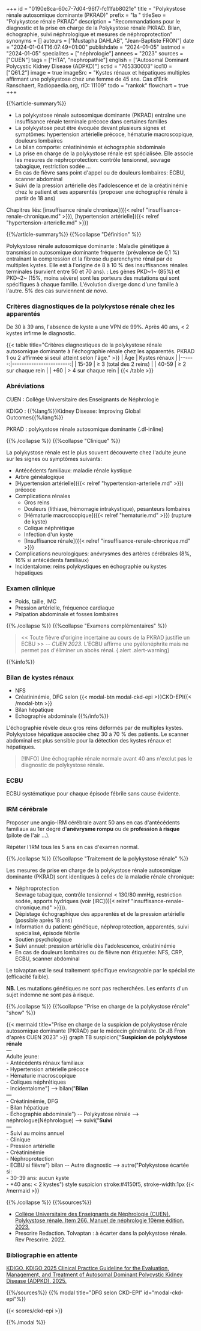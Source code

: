 +++
id = "0190e8ca-60c7-7d04-96f7-fc11fab8021e"
title = "Polykystose rénale autosomique dominante (PKRAD)"
prefix = "la "
titleSeo = "Polykystose rénale PKRAD"
description = "Recommandations pour le diagnostic et la prise en charge de la Polykystose rénale PKRAD. Bilan, échographie, suivi néphrologique et mesures de néphroprotection"
synonyms = []
auteurs = ["Mustapha DAHLAB", "Jean-Baptiste FRON"]
date = "2024-01-04T16:07:49+01:00"
publishdate = "2024-01-05"
lastmod = "2024-01-05"
specialites = ["néphrologie"]
annees = "2023"
sources = ["CUEN"]
tags = ["HTA", "nephropathie"]
english = ["Autosomal Dominant Polycystic Kidney Disease (ADPKD)"]
sctid = "765330003"
icd10 = ["Q61.2"]
image = true
imageSrc = "Kystes rénaux et hépatiques multiples affirmant une polykystose chez une femme de 45 ans. Cas d'Erik Ranschaert, Radiopaedia.org, rID: 11109"
todo = "rankok"
flowchart = true
+++

{{%article-summary%}}

- La polykystose rénale autosomique dominante (PKRAD) entraîne une insuffisance rénale terminale précoce dans certaines familles
- La polykystose peut être évoquée devant plusieurs signes et symptômes: hypertension artérielle précoce, hématurie macroscopique, douleurs lombaires
- Le bilan comporte: créatininémie et échographie abdominale
- La prise en charge de la polykystose rénale est spécialisée. Elle associe les mesures de néphroprotection: contrôle tensionnel, sevrage tabagique, restriction sodée ...
- En cas de fièvre sans point d'appel ou de douleurs lombaires: ECBU, scanner abdominal
- Suivi de la pression artérielle dès l'adolescence et de la créatininémie chez le patient et ses apparentés (proposer une échographie rénale à partir de 18 ans)

Chapitres liés: [insuffisance rénale chronique]({{< relref "insuffisance-renale-chronique.md" >}}), [hypertension artérielle]({{< relref "hypertension-arterielle.md" >}})

{{%/article-summary%}}
{{%collapse "Définition" %}}

Polykystose rénale autosomique dominante
: Maladie génétique à transmission autosomique dominante fréquente (prévalence de 0,1 %) entraînant la compression et la fibrose du parenchyme rénal par de multiples kystes. Elle est à l'origine de 8 à 10 % des insuffisances rénales terminales (survient entre 50 et 70 ans).
: Les gènes PKD~1~ (85%) et PKD~2~ (15%, moins sévère) sont les porteurs des mutations qui sont spécifiques à chaque famille. L'évolution diverge donc d'une famille à l'autre. 5% des cas surviennent *de novo*.

### Critères diagnostiques de la polykystose rénale chez les apparentés

De 30 à 39 ans, l'absence de kyste a une VPN de 99%. Après 40 ans, < 2 kystes infirme le diagnostic.

{{< table title="Critères diagnostiques de la polykystose rénale autosomique dominante à l'échographie rénale chez les apparentés. PKRAD 1 ou 2 affirmée si seuil atteint selon l'âge." >}}
|   Âge |           Kystes rénaux |
|------:|------------------------:|
| 15-39 | ≥ 3 (total des 2 reins) |
| 40-59 |     ≥ 2 sur chaque rein |
|   +60 |     > 4 sur chaque rein |
{{< /table >}}

### Abréviations

CUEN
: Collège Universitaire des Enseignants de Néphrologie

KDIGO
: {{%lang%}}Kidney Disease: Improving Global Outcomes{{%/lang%}}

PKRAD
: polykystose rénale autosomique dominante
{.dl-inline}

{{% /collapse %}}
{{%collapse "Clinique" %}}

La polykystose rénale est le plus souvent découverte chez l'adulte jeune sur les signes ou symptômes suivants:

- Antécédents familiaux: maladie rénale kystique
- Arbre généalogique
- [Hypertension artérielle]({{< relref "hypertension-arterielle.md" >}}) précoce
- Complications rénales
  - Gros reins
  - Douleurs (lithiase, hémorragie intrakystique), pesanteurs lombaires
  - [Hématurie macroscopique]({{< relref "hematurie.md" >}}) (rupture de kyste)
  - Colique néphrétique
  - Infection d'un kyste
  - [Insuffisance rénale]({{< relref "insuffisance-renale-chronique.md" >}})
- Complications neurologiques: anévrysmes des artères cérébrales (8%, 16% si antécédents familiaux)
- Incidentalome: reins polykystiques en échographie ou kystes hépatiques

### Examen clinique

- Poids, taille, IMC
- Pression artérielle, fréquence cardiaque
- Palpation abdominale et fosses lombaires

{{% /collapse %}}
{{%collapse "Examens complémentaires" %}}

> << Toute fièvre d'origine incertaine au cours de la PKRAD justifie un ECBU >> -- *CUEN 2023*. L'ECBU affirme une pyélonéphrite mais ne permet pas d'éliminer un abcès rénal.
{.alert .alert-warning}

{{%info%}}

### Bilan de kystes rénaux

- NFS
- Créatininémie, DFG selon {{< modal-btn modal-ckd-epi >}}CKD-EPI{{< /modal-btn >}}
- Bilan hépatique
- Échographie abdominale
{{%/info%}}

L'échographie révèle deux gros reins déformés par de multiples kystes. Polykystose hépatique associée chez 30 à 70 % des patients. Le scanner abdominal est plus sensible pour la détection des kystes rénaux et hépatiques.

> [!INFO]
> Une échographie rénale normale avant 40 ans n'exclut pas le diagnostic de polykystose rénale.

### ECBU

ECBU systématique pour chaque épisode fébrile sans cause évidente.

### IRM cérébrale

Proposer une angio-IRM cérébrale avant 50 ans en cas d'antécédents familiaux au 1er degré d'**anévrysme rompu** ou de **profession à risque** (pilote de l'air ...).

Répéter l'IRM tous les 5 ans en cas d'examen normal.

{{% /collapse %}}
{{%collapse "Traitement de la polykystose rénale" %}}

Les mesures de prise en charge de la polykystose rénale autosomique dominante (PKRAD) sont identiques à celles de la maladie rénale chronique:

- Néphroprotection  
  Sevrage tabagique, contrôle tensionnel < 130/80 mmHg, restriction sodée, apports hydriques (voir [IRC]({{< relref "insuffisance-renale-chronique.md" >}})).
- Dépistage échographique des apparentés et de la pression artérielle (possible après 18 ans)
- Information du patient: génétique, néphroprotection, apparentés, suivi spécialisé, épisode fébrile
- Soutien psychologique
- Suivi annuel: pression artérielle dès l'adolescence, créatininémie
- En cas de douleurs lombaires ou de fièvre non étiquetée: NFS, CRP, ECBU, scanner abdominal

Le tolvaptan est le seul traitement spécifique envisageable par le spécialiste (efficacité faible).

**NB.** Les mutations génétiques ne sont pas recherchées. Les enfants d'un sujet indemne ne sont pas à risque.

{{% /collapse %}}
{{%collapse "Prise en charge de la polykystose rénale" "show" %}}

{{< mermaid title="Prise en charge de la suspicion de polykystose rénale autosomique dominante (PKRAD) par le médecin généraliste. Dr JB Fron d'après CUEN 2023" >}}
graph TB
  suspicion["<b>Suspicion de polykystose rénale</b><br>—<br>Adulte jeune:<br>- Antécédents rénaux familiaux<br>- Hypertension artérielle précoce<br>- Hématurie macroscopique<br>- Coliques néphrétiques<br>- Incidentalome"] --> bilan("<b>Bilan</b><br>—<br>- Créatininémie, DFG<br>- Bilan hépatique<br>- Échographie abdominale") -- Polykystose rénale --> néphrologue(Néphrologue) --> suivi("<b>Suivi</b><br>—<br>- Suivi au moins annuel<br>- Clinique<br>- Pression artérielle<br>- Créatininémie<br>- Néphroprotection<br>- ECBU si fièvre")
    bilan -- Autre diagnostic --> autre("Polykystose écartée si:<br>- 30-39 ans: aucun kyste<br>- +40 ans: &lt; 2 kystes")
  style suspicion stroke:#4150f5, stroke-width:1px
{{< /mermaid >}}

{{% /collapse %}}
{{%sources%}}

- [Collège Universitaire des Enseignants de Néphrologie (CUEN). Polykystose rénale. Item 266. Manuel de néphrologie 10ème édition. 2023.](http://manuel3.cuen.fr/spip.php?article74)
- Prescrire Redaction. Tolvaptan : à écarter dans la polykystose rénale. Rev Prescrire. 2022.

### Bibliographie en attente

[KDIGO. KDIGO 2025 Clinical Practice Guideline for the Evaluation, Management, and Treatment of Autosomal Dominant Polycystic Kidney Disease (ADPKD). 2025.](https://kdigo.org/guidelines/autosomal-dominant-polycystic-kidney-disease-adpkd/)

{{%/sources%}}
{{% modal title="DFG selon CKD-EPI" id="modal-ckd-epi"%}}

{{< scores/ckd-epi >}}

{{% /modal %}}
